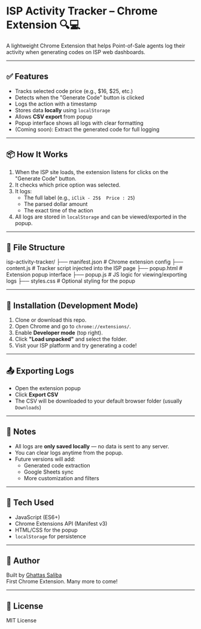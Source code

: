 # ISP Activity Tracker – Chrome Extension 🔍💻

A lightweight Chrome Extension that helps Point-of-Sale agents log their activity when generating codes on ISP web dashboards.

---

## ✅ Features

- Tracks selected code price (e.g., $16, $25, etc.)
- Detects when the "Generate Code" button is clicked
- Logs the action with a timestamp
- Stores data **locally** using `localStorage`
- Allows **CSV export** from popup
- Popup interface shows all logs with clear formatting
- (Coming soon): Extract the generated code for full logging

---

## 📦 How It Works

1. When the ISP site loads, the extension listens for clicks on the "Generate Code" button.
2. It checks which price option was selected.
3. It logs:
   - The full label (e.g., `iClik - 25$  Price : 25`)
   - The parsed dollar amount
   - The exact time of the action
4. All logs are stored in `localStorage` and can be viewed/exported in the popup.

---

## 📁 File Structure

isp-activity-tracker/
├── manifest.json # Chrome extension config
├── content.js # Tracker script injected into the ISP page
├── popup.html # Extension popup interface
├── popup.js # JS logic for viewing/exporting logs
├── styles.css # Optional styling for the popup


---

## 🔧 Installation (Development Mode)

1. Clone or download this repo.
2. Open Chrome and go to `chrome://extensions/`.
3. Enable **Developer mode** (top right).
4. Click **"Load unpacked"** and select the folder.
5. Visit your ISP platform and try generating a code!

---

## 📤 Exporting Logs

- Open the extension popup
- Click **Export CSV**
- The CSV will be downloaded to your default browser folder (usually `Downloads`)

---

## 📌 Notes

- All logs are **only saved locally** — no data is sent to any server.
- You can clear logs anytime from the popup.
- Future versions will add:
  - Generated code extraction
  - Google Sheets sync
  - More customization and filters

---

## 🧠 Tech Used

- JavaScript (ES6+)
- Chrome Extensions API (Manifest v3)
- HTML/CSS for the popup
- `localStorage` for persistence

---

## 🙌 Author

Built by [Ghattas Saliba](https://www.linkedin.com/in/ghattassaliba/)  
First Chrome Extension. Many more to come!

---

## 📄 License

MIT License

